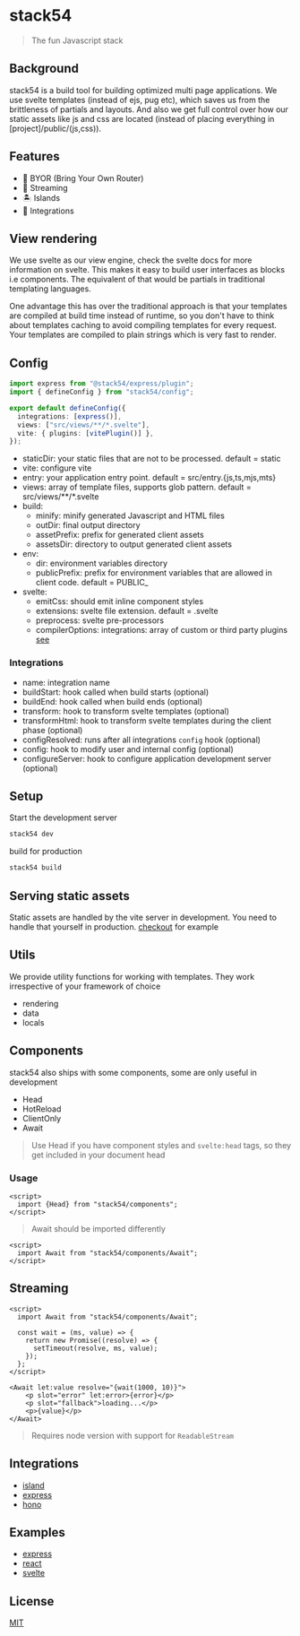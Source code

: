 # stack54

> The fun Javascript stack

## Background

stack54 is a build tool for building optimized multi page applications. We use svelte templates (instead of ejs, pug etc), which saves us from the brittleness of partials and layouts. And also we get full control over how our static assets like js and css are located (instead of placing everything in [project]/public/(js,css)).

## Features

- 🔌 BYOR (Bring Your Own Router)
- 📡 Streaming
- 🏝 Islands
- 🔗 Integrations

## View rendering

We use svelte as our view engine, check the svelte docs for more information on svelte. This makes it easy to build user interfaces as blocks i.e components. The equivalent of that would be partials in traditional templating languages.

One advantage this has over the traditional approach is that your templates are compiled at build time instead of runtime, so you don't have to think about templates caching to avoid compiling templates for every request. Your templates are compiled to plain strings which is very fast to render.

## Config

```ts
import express from "@stack54/express/plugin";
import { defineConfig } from "stack54/config";

export default defineConfig({
  integrations: [express()],
  views: ["src/views/**/*.svelte"],
  vite: { plugins: [vitePlugin()] },
});
```

- staticDir: your static files that are not to be processed. default = static
- vite: configure vite
- entry: your application entry point. default = src/entry.{js,ts,mjs,mts}
- views: array of template files, supports glob pattern. default = src/views/\*\*\/\*.svelte
- build:
  - minify: minify generated Javascript and HTML files
  - outDir: final output directory
  - assetPrefix: prefix for generated client assets
  - assetsDir: directory to output generated client assets
- env:
  - dir: environment variables directory
  - publicPrefix: prefix for environment variables that are allowed in client code. default = PUBLIC\_
- svelte:
  - emitCss: should emit inline component styles
  - extensions: svelte file extension. default = .svelte
  - preprocess: svelte pre-processors
  - compilerOptions:
    integrations: array of custom or third party plugins [see](/integrations)

### Integrations

- name: integration name
- buildStart: hook called when build starts (optional)
- buildEnd: hook called when build ends (optional)
- transform: hook to transform svelte templates (optional)
- transformHtml: hook to transform svelte templates during the client phase (optional)
- configResolved: runs after all integrations `config` hook (optional)
- config: hook to modify user and internal config (optional)
- configureServer: hook to configure application development server (optional)

## Setup

Start the development server

```bash
stack54 dev
```

build for production

```bash
stack54 build
```

## Serving static assets

Static assets are handled by the vite server in development. You need to handle that yourself in production. [checkout](/templates/express/bin/server.js) for example

## Utils

We provide utility functions for working with templates. They work irrespective of your framework of choice

- rendering
- data
- locals

## Components

stack54 also ships with some components, some are only useful in development

- Head
- HotReload
- ClientOnly
- Await

> Use Head if you have component styles and `svelte:head` tags, so they get included in your document head

### Usage

```svelte
<script>
  import {Head} from "stack54/components";
</script>
```

> Await should be imported differently

```svelte
<script>
  import Await from "stack54/components/Await";
</script>
```

## Streaming

```svelte
<script>
  import Await from "stack54/components/Await";

  const wait = (ms, value) => {
    return new Promise((resolve) => {
      setTimeout(resolve, ms, value);
    });
  };
</script>

<Await let:value resolve="{wait(1000, 10)}">
    <p slot="error" let:error>{error}</p>
    <p slot="fallback">loading...</p>
    <p>{value}</p>
</Await>
```

> Requires node version with support for `ReadableStream`

## Integrations

- [island](/integrations/island)
- [express](/integrations/express)
- [hono](/integrations/hono)

## Examples

- [express](/examples/with-express)
- [react](/examples/with-react)
- [svelte](/examples/with-svelte)

## License

[MIT](https://github.com/joshamaju/stack54/blob/main/LICENSE)
